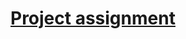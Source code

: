 # [Project assignment](https://github.com/2021-4ahif-syp/project-digitalsignage/blob/master/asciidocs/project_assignment.adoc)